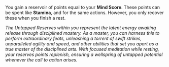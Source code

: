 You gain a reservoir of points equal to your **Mind Score**. These points can be spent like **Stamina**, and for the same actions. However, you only recover these when you finish a rest.

*The Untapped Reserves within you represent the latent energy awaiting release through disciplined mastery. As a master, you can harness this to perform extraordinary feats, unleashing a torrent of swift strikes, unparalleled agility and speed, and other abilities that set you apart as a true master of the disciplined arts. With focused meditation while resting, your reserves points replenish, ensuring a wellspring of untapped potential whenever the call to action arises.*